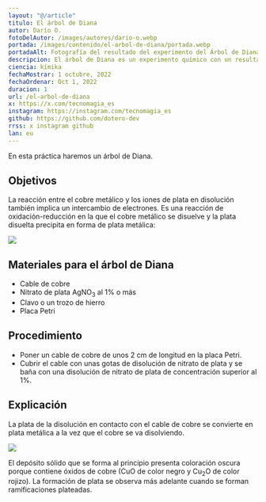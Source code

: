 ```yaml
---
layout: "@/article"
titulo: El árbol de Diana
autor: Darío O.
fotoDelAutor: /images/autores/dario-o.webp
portada: /images/contenido/el-arbol-de-diana/portada.webp
portadaAlt: Fotografía del resultado del experimento del Árbol de Diana.
descripcion: El árbol de Diana es un experimento químico con un resultado espectacular. Descubre cómo hacerlo a través de este artículo.
ciencia: kímika
fechaMostrar: 1 octubre, 2022
fechaOrdenar: Oct 1, 2022
duracion: 1 
url: /el-arbol-de-diana
x: https://x.com/tecnomagia_es
instagram: https://instagram.com/tecnomagia_es
github: https://github.com/dotero-dev
rrss: x instagram github
lan: eu
---
```


En esta práctica haremos un árbol de Diana.

## Objetivos

La reacción entre el cobre metálico y los iones de plata en disolución también implica un intercambio de electrones. Es una reacción de oxidación-reducción en la que el cobre metálico se disuelve y la plata disuelta precipita en forma de plata metálica:

<img src="/images/contenido/el-arbol-de-diana/formula-1.svg" class="bg-principal-white p-3 w-full">

## Materiales para el árbol de Diana

- Cable de cobre
- Nitrato de plata AgNO<sub>3</sub> al 1% o más
- Clavo o un trozo de hierro
- Placa Petri

## Procedimiento

- Poner un cable de cobre de unos 2 cm de longitud en la placa Petri.
- Cubrir el cable con unas gotas de disolución de nitrato de plata y se baña con una disolución de nitrato de plata de concentración superior al 1%.

## Explicación

La plata de la disolución en contacto con el cable de cobre se convierte en plata metálica a la vez que el cobre se va disolviendo.

<img src="/images/contenido/el-arbol-de-diana/formula-2.svg" class="bg-principal-white p-3 w-full">

El depósito sólido que se forma al principio presenta coloración oscura porque contiene óxidos de cobre (CuO de color negro y Cu<sub>2</sub>O de color rojizo). La formación de plata se observa más adelante cuando se forman ramificaciones plateadas.